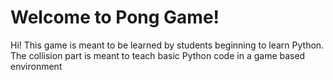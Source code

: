 # Welcome to Pong Game!

Hi! This game is meant to be learned by students beginning to learn Python.
The collision part is meant to teach basic Python code in a game based environment